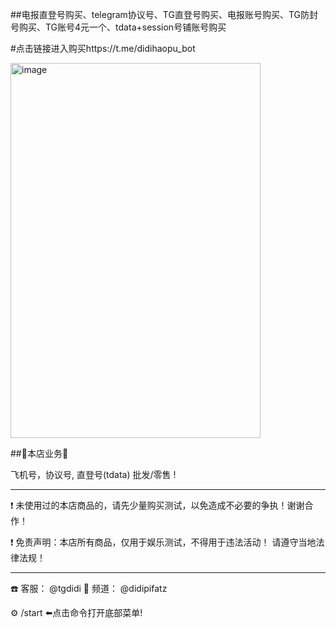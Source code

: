 
##电报直登号购买、telegram协议号、TG直登号购买、电报账号购买、TG防封号购买、TG账号4元一个、tdata+session号铺账号购买

#点击链接进入购买https://t.me/didihaopu_bot

<img width="400" height="600" alt="image" src="https://github.com/user-attachments/assets/decba9c9-da78-4c48-bfef-2e280e54a2e9" />

##💎本店业务💎

飞机号，协议号,  直登号(tdata) 批发/零售 !
_____________________________________

❗️ 未使用过的本店商品的，请先少量购买测试，以免造成不必要的争执！谢谢合作！

❗️ 免责声明：本店所有商品，仅用于娱乐测试，不得用于违法活动！ 请遵守当地法律法规！

_____________________________________
☎️ 客服： @tgdidi
🏦 频道： @didipifatz

⚙️ /start   ⬅️点击命令打开底部菜单!

